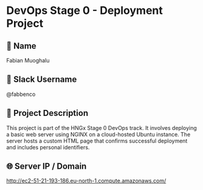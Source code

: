 # DevOps Stage 0 - Deployment Project

## 👤 Name
Fabian Muoghalu

## 💬 Slack Username
@fabbenco

## 📄 Project Description
This project is part of the HNGx Stage 0 DevOps track. It involves deploying a basic web server using NGINX on a cloud-hosted Ubuntu instance. The server hosts a custom HTML page that confirms successful deployment and includes personal identifiers.

## 🌐 Server IP / Domain
http://ec2-51-21-193-186.eu-north-1.compute.amazonaws.com/

